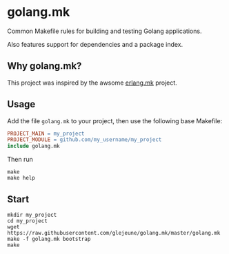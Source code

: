 # golang.mk

Common Makefile rules for building and testing Golang applications.

Also features support for dependencies and a package index.

## Why golang.mk?

This project was inspired by the awsome [erlang.mk](https://github.com/ninenines/erlang.mk) project.

## Usage

Add the file `golang.mk` to your project, then use the following base
Makefile:

``` Makefile
PROJECT_MAIN = my_project
PROJECT_MODULE = github.com/my_username/my_project
include golang.mk
```

Then run

```
make
make help
```

## Start

```
mkdir my_project
cd my_project
wget https://raw.githubusercontent.com/glejeune/golang.mk/master/golang.mk
make -f golang.mk bootstrap
make
```

